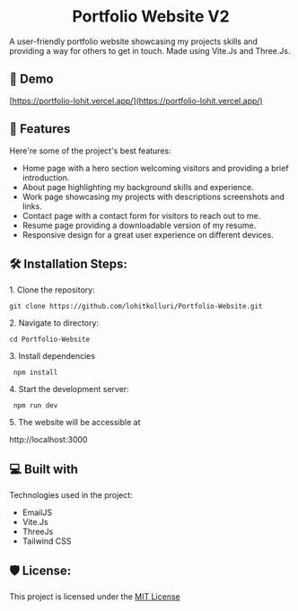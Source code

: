 <h1 align="center" id="title">Portfolio Website V2</h1>

<p id="description">A user-friendly portfolio website showcasing my projects skills and providing a way for others to get in touch. Made using Vite.Js and Three.Js.</p>

<h2>🚀 Demo</h2>

[https://portfolio-lohit.vercel.app/](https://portfolio-lohit.vercel.app/)

  
  
<h2>🧐 Features</h2>

Here're some of the project's best features:

*   Home page with a hero section welcoming visitors and providing a brief introduction.
*   About page highlighting my background skills and experience.
*   Work page showcasing my projects with descriptions screenshots and links.
*   Contact page with a contact form for visitors to reach out to me.
*   Resume page providing a downloadable version of my resume.
*   Responsive design for a great user experience on different devices.

<h2>🛠️ Installation Steps:</h2>

<p>1. Clone the repository:</p>

```
git clone https://github.com/lohitkolluri/Portfolio-Website.git
```

<p>2. Navigate to directory:</p>

```
cd Portfolio-Website
```

<p>3. Install dependencies</p>

```
 npm install
```

<p>4. Start the development server:</p>

```
 npm run dev
```

<p>5. The website will be accessible at</p>

http://localhost:3000
  
  
<h2>💻 Built with</h2>

Technologies used in the project:

*   EmailJS
*   Vite.Js
*   ThreeJs
*   Tailwind CSS

<h2>🛡️ License:</h2>

This project is licensed under the [MIT License](LICENSE)

